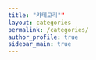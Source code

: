 ```yaml
---
title: "카테고리""
layout: categories
permalink: /categories/
author_profile: true
sidebar_main: true
---
```

